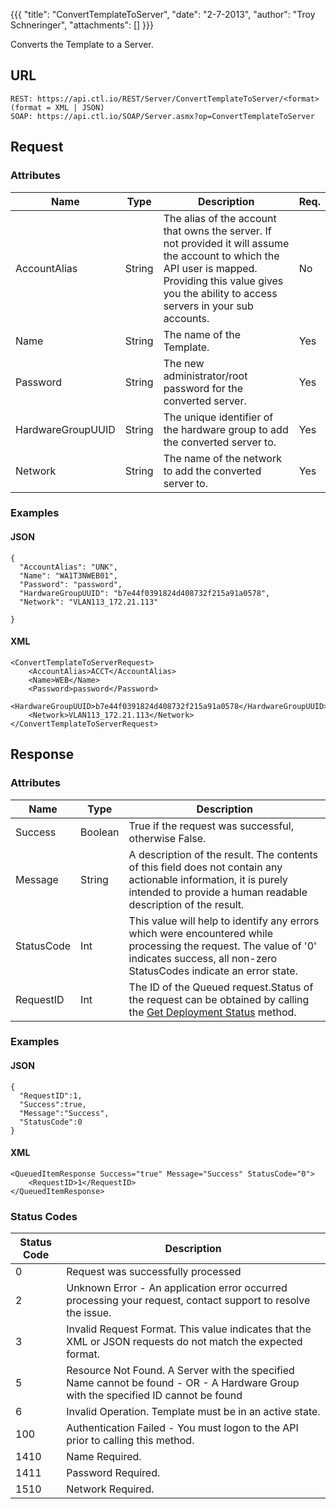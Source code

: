 {{{
  "title": "ConvertTemplateToServer",
  "date": "2-7-2013",
  "author": "Troy Schneringer",
  "attachments": []
}}}

Converts the Template to a Server.

## URL

    REST: https://api.ctl.io/REST/Server/ConvertTemplateToServer/<format> (format = XML | JSON)
    SOAP: https://api.ctl.io/SOAP/Server.asmx?op=ConvertTemplateToServer

## Request

### Attributes

| Name | Type | Description | Req. |
| --- | --- | --- | --- |
| AccountAlias | String | The alias of the account that owns the server. If not provided it will assume the account to which the API user is mapped. Providing this value gives you the ability to access servers in your sub accounts. | No |
| Name | String | The name of the Template.   | Yes |
| Password | String | The new administrator/root password for the converted server. | Yes |
| HardwareGroupUUID | String | The unique identifier of the hardware group to add the converted server to. | Yes |
| Network | String | The name of the network to add the converted server to. | Yes |

### Examples

#### JSON

    {
      "AccountAlias": "UNK",
      "Name": "WA1T3NWEB01",
      "Password": "password",
      "HardwareGroupUUID": "b7e44f0391824d408732f215a91a0578",
      "Network": "VLAN113_172.21.113"

    }

#### XML

    <ConvertTemplateToServerRequest>
        <AccountAlias>ACCT</AccountAlias>
        <Name>WEB</Name>
        <Password>password</Password>
        <HardwareGroupUUID>b7e44f0391824d408732f215a91a0578</HardwareGroupUUID>
        <Network>VLAN113_172.21.113</Network>
    </ConvertTemplateToServerRequest>

## Response

### Attributes

| Name | Type | Description |
| --- | --- | --- |
| Success | Boolean | True if the request was successful, otherwise False. |
| Message | String | A description of the result. The contents of this field does not contain any actionable information, it is purely intended to provide a human readable description of the result. |
| StatusCode | Int | This value will help to identify any errors which were encountered while processing the request. The value of '0' indicates success, all non-zero StatusCodes indicate an error state. |
| RequestID | Int | The ID of the Queued request.Status of the request can be obtained by calling the [Get Deployment Status](../Blueprint/get-deployment-status.md) method. |

### Examples

#### JSON

    {
      "RequestID":1,
      "Success":true,
      "Message":"Success",
      "StatusCode":0
    }


#### XML

    <QueuedItemResponse Success="true" Message="Success" StatusCode="0">
        <RequestID>1</RequestID>
    </QueuedItemResponse>

### Status Codes

| Status Code | Description |
| --- | --- |
| 0 | Request was successfully processed |
| 2 | Unknown Error - An application error occurred processing your request, contact support to resolve the issue. |
| 3 | Invalid Request Format. This value indicates that the XML or JSON requests do not match the expected format. |
| 5 | Resource Not Found. A Server with the specified Name cannot be found - OR - A Hardware Group with the specified ID cannot be found |
| 6 | Invalid Operation.  Template must be in an active state. |
| 100 | Authentication Failed - You must logon to the API prior to calling this method. |
| 1410 | Name Required. |
| 1411 | Password Required. |
| 1510 | Network Required. |
